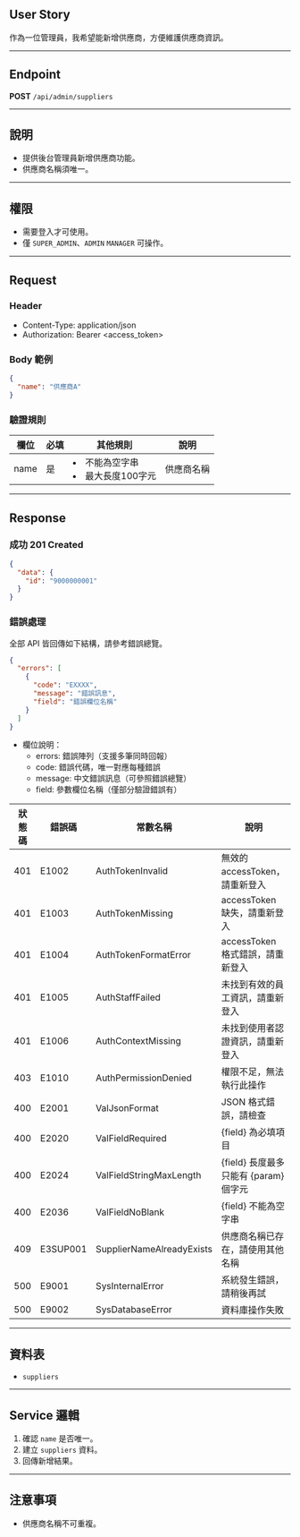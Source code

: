 ## User Story

作為一位管理員，我希望能新增供應商，方便維護供應商資訊。

---

## Endpoint

**POST** `/api/admin/suppliers`

---

## 說明

- 提供後台管理員新增供應商功能。
- 供應商名稱須唯一。

---

## 權限

- 需要登入才可使用。
- 僅 `SUPER_ADMIN`、`ADMIN` `MANAGER` 可操作。

---

## Request

### Header

- Content-Type: application/json
- Authorization: Bearer <access_token>

### Body 範例

```json
{
  "name": "供應商A"
}
```

### 驗證規則

| 欄位 | 必填 | 其他規則                            | 說明       |
| ---- | ---- | ----------------------------------- | ---------- |
| name | 是   | <li>不能為空字串<li>最大長度100字元 | 供應商名稱 |

---

## Response

### 成功 201 Created

```json
{
  "data": {
    "id": "9000000001"
  }
}
```

### 錯誤處理

全部 API 皆回傳如下結構，請參考錯誤總覽。

```json
{
  "errors": [
    {
      "code": "EXXXX",
      "message": "錯誤訊息",
      "field": "錯誤欄位名稱"
    }
  ]
}
```

- 欄位說明：
  - errors: 錯誤陣列（支援多筆同時回報）
  - code: 錯誤代碼，唯一對應每種錯誤
  - message: 中文錯誤訊息（可參照錯誤總覽）
  - field: 參數欄位名稱（僅部分驗證錯誤有）

| 狀態碼 | 錯誤碼   | 常數名稱                  | 說明                                  |
| ------ | -------- | ------------------------- | ------------------------------------- |
| 401    | E1002    | AuthTokenInvalid          | 無效的 accessToken，請重新登入        |
| 401    | E1003    | AuthTokenMissing          | accessToken 缺失，請重新登入          |
| 401    | E1004    | AuthTokenFormatError      | accessToken 格式錯誤，請重新登入      |
| 401    | E1005    | AuthStaffFailed           | 未找到有效的員工資訊，請重新登入      |
| 401    | E1006    | AuthContextMissing        | 未找到使用者認證資訊，請重新登入      |
| 403    | E1010    | AuthPermissionDenied      | 權限不足，無法執行此操作              |
| 400    | E2001    | ValJsonFormat             | JSON 格式錯誤，請檢查                 |
| 400    | E2020    | ValFieldRequired          | {field} 為必填項目                    |
| 400    | E2024    | ValFieldStringMaxLength   | {field} 長度最多只能有 {param} 個字元 |
| 400    | E2036    | ValFieldNoBlank           | {field} 不能為空字串                  |
| 409    | E3SUP001 | SupplierNameAlreadyExists | 供應商名稱已存在，請使用其他名稱      |
| 500    | E9001    | SysInternalError          | 系統發生錯誤，請稍後再試              |
| 500    | E9002    | SysDatabaseError          | 資料庫操作失敗                        |

---

## 資料表

- `suppliers`

---

## Service 邏輯

1. 確認 `name` 是否唯一。
2. 建立 `suppliers` 資料。
4. 回傳新增結果。

---

## 注意事項

- 供應商名稱不可重複。
